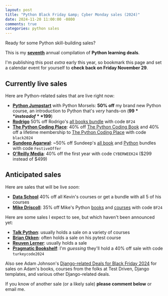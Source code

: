 ```yaml
---
layout: post
title: "Python Black Friday &amp; Cyber Monday sales (2024)"
date: 2024-11-20 11:00:00 -0800
comments: true
categories: python sales
---
```


Ready for some Python skill-building sales?

This is my **[seventh](https://treyhunner.com/blog/categories/sales/)** annual compilation of **Python learning deals**.

I'm publishing this post *extra* early this year, so bookmark this page and set a calendar event for yourself to **check back on Friday November 29**.


## Currently live sales

Here are Python-related sales that are live right now:

- **[Python Jumpstart][]** with Python Morsels: **50% off** my brand new Python course, an introduction to Python that's *very* hands-on (**$99** instead of **$199**)
- **[Rodrigo][]** 50% off Rodrigo's [all books bundle](https://mathspp.gumroad.com/l/all-books-bundle/BF24) with code `BF24`
- **[The Python Coding Place][]**: 40% off [The Python Coding Book](https://thepythoncodingplace.thinkific.com/enroll/2906653?coupon=black2024) and 40% off a lifetime membership to [The Python Coding Place](https://thepythoncodingplace.thinkific.com/cart/add_product/2731141?price_id=3865919&coupon=black2024) with code `black2024`
- **[Sundeep Agarwal][sundeep]**: ~50% off Sundeep's [all book][all book bundle] and [Python][python bundle] bundles with code `FestiveOffer`
- **[O'Reilly Media][oreilly]**: 40% off the first year with code `CYBERWEEK24` ($299 instead of $499)


## Anticipated sales

Here are sales that will be live *soon*:

- **[Data School][]** 40% off all Kevin's courses or get a bundle with all 5 of his courses
- **[Mike Driscoll][driscoll]**: 35% off Mike's Python [books][mike books] and [courses][mike courses] with code `BF24`

Here are some sales I expect to see, but which haven't been announced yet:

- **[Talk Python][]**: usually holds a sale on a variety of courses
- **[Brian Okken][]**: often holds a sale on his pytest course
- **[Reuven Lerner][reuven]**: usually holds a sale
- **[Pragmatic Bookshelf][]**: I'm *guessing* they'll hold a 40% off sale with code `turkeycode2024`

Also see Adam Johnson's [Django-related Deals for Black Friday 2024][adam post] for sales on Adam's books, courses from the folks at Test Driven, Django templates, and various other Django-related deals.

If you know of another sale (or a likely sale) **please comment below** or email me.


[python jumpstart]: https://www.pythonmorsels.com/courses/jumpstart/overview/
[adam post]: https://adamj.eu/tech/2024/11/18/django-black-friday-deals-2024/
[oreilly]: https://learning.oreilly.com/signup/?promotion_code=CYBERWEEK24
[talk python]: http://talkpython.fm/black-friday
[data school]: https://courses.dataschool.io/black-friday
[brian okken]: https://courses.pythontest.com/
[reuven]: https://lernerpython.com/
[driscoll]: https://www.blog.pythonlibrary.org
[mike books]: https://driscollis.gumroad.com/
[mike courses]: https://www.teachmepython.com/
[rodrigo]: https://mathspp.gumroad.com/
[sundeep]: https://learnbyexample.gumroad.com
[all book bundle]: https://learnbyexample.gumroad.com/l/all-books/FestiveOffer
[python bundle]: https://learnbyexample.gumroad.com/l/python-bundle/FestiveOffer
[regex]: https://learnbyexample.gumroad.com/l/py_regex/FestiveOffer
[pragmatic bookshelf]: https://pragprog.com/
[The Python Coding Place]: https://thepythoncodingplace.com/membership/
